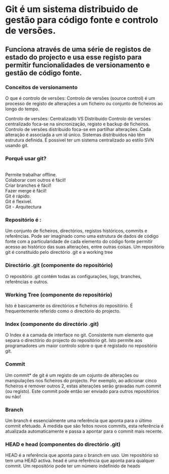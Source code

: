<h1>Git é um sistema distribuido de gestão para código fonte e controlo de versões.</h1>
<h2>Funciona através de uma série de registos de estado do projecto e usa esse registo para permitir funcionalidades de versionamento e gestão de código fonte.</h2>

<h3>Conceitos de versionamento</h3>
O que é controlo de versões: 
Controlo de versões (source control) é um processo de registo de alterações a um ficheiro ou conjunto de ficheiros ao longo do tempo.

Controlo de versões: Centralizado VS Distribuido
Controlo de versões centralizado foca-se na sincronização, registo e backup de ficheiros.
Controlo de versões distribuido foca-se em partilhar alterações. Cada alteração é associada a um id único.
Sistemas distribuidos não têm estrutura definida. É possivel ter um sistema centralizado ao estilo SVN usando git.


<h3>Porquê usar git?</h3></br>
Permite trabalhar offline.</br>
Colaborar com outros é fácil!</br>
Criar branches é fácil!</br>
Fazer merge é fácil!</br>
Git é rápido.</br>
Git é flexivel.</br>
Git - Arquitectura</br>

<h3>Repositório é :</h3>
Um conjunto de ficheiros, directórios, registos históricos, commits e referências. Pode ser imaginado como uma estrutura de dados de código fonte com a particularidade de cada elemento do código fonte permitir acesso ao histórico das suas alterações, entre outras coisas.
Um repositório git é constituido pelo directório .git e a working tree


<h3>Directório .git (componente do repositório)</h3>
O repositório .git contém todas as configurações, logs, branches, referências e outros.

<h3>Working Tree (componente do repositório)</h3>
Isto é basicamente os directórios e ficheiros do repositório. É frequentemente referido como o directório do projecto.

<h3>Index (componente do directório .git)</h3>
O Index é a camada de interface no git. Consistente num elemento que separa o directório do projecto do repositório git. Isto permite aos programadores um maior controlo sobre o que é registado no repositório git.

<h3>Commit</h3>
Um commit* de git é um registo de um cojunto de alterações ou manipulações nos ficheiros do projecto. Por exemplo, ao adicionar cinco ficheiros e remover outros 2, estas alterações serão gravadas num commit (ou registo). Este commit pode então ser enviado para outros repositórios ou não!

<h3>Branch</h3>
Um branch é essencialmente uma referência que aponta para o último commit efetuado. À medida que são feitos novos commits, esta referência é atualizada automaticamente e passa a apontar para o commit mais recente.

<h3> HEAD e head (componentes do directório .git) </h3>
HEAD é a referência que aponta para o branch em uso. Um repositório só tem uma HEAD activa. head é uma referência que aponta para qualquer commit. Um repositório pode ter um número indefinido de heads
